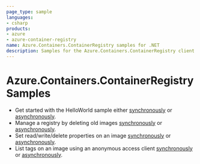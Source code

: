 ```yaml
---
page_type: sample
languages:
- csharp
products:
- azure
- azure-container-registry
name: Azure.Containers.ContainerRegistry samples for .NET
description: Samples for the Azure.Containers.ContainerRegistry client library
---
```


# Azure.Containers.ContainerRegistry Samples

- Get started with the HelloWorld sample either [synchronously](https://github.com/Azure/azure-sdk-for-net/blob/master/sdk/containerregistry/Azure.Containers.ContainerRegistry/samples/Sample01a_HelloWorld.md) or [asynchronously](https://github.com/Azure/azure-sdk-for-net/blob/master/sdk/containerregistry/Azure.Containers.ContainerRegistry/samples/Sample01b_HelloWorldAsync.md).
- Manage a registry by deleting old images [synchronously]() or [asynchronously]().
- Set read/write/delete properties on an image [synchronously]() or [asynchronously]().
- List tags on an image using an anonymous access client  [synchronously]() or [asynchronously]().
